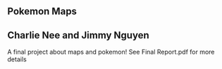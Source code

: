 ## Pokemon Maps

## Charlie Nee and Jimmy Nguyen

A final project about maps and pokemon! See Final Report.pdf for more details
